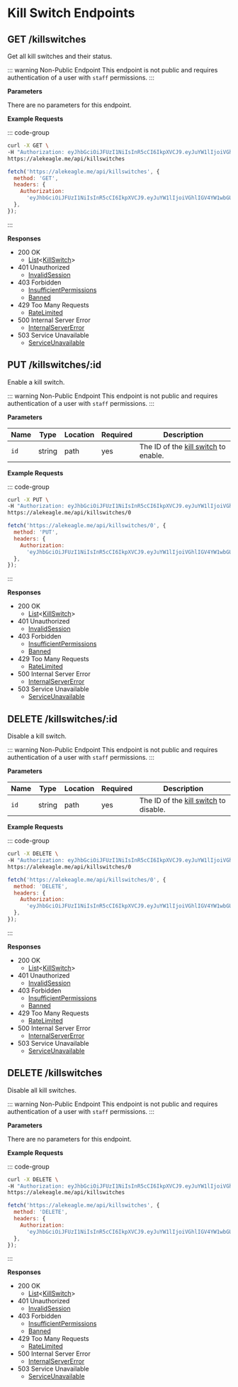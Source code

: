 # Kill Switch Endpoints

## GET /killswitches

Get all kill switches and their status.

::: warning Non-Public Endpoint
This endpoint is not public and requires authentication of a user with `staff` permissions.
:::

**Parameters**

There are no parameters for this endpoint.

**Example Requests**

::: code-group

```sh [cURL]
curl -X GET \
-H "Authorization: eyJhbGciOiJFUzI1NiIsInR5cCI6IkpXVCJ9.eyJuYW1lIjoiVGhlIGV4YW1wbGUgdG9rZW4gZm9yIGRvY3MuYWxla2VhZ2xlLm1lIiwic3ViIjoiMTY0NzAxNTAyODYyNiIsImlhdCI6MTY4NzA2NzYxNCwiZXhwIjoyMDAyNjQzNjE0fQ.qAwhjhtGT56iAI52EsdVYcaTjmLPeR51TALkJ1CwRlfyDHwrsOTzAe8Y3za_tJqkvSaohwQq4cD7lZbTzMSw8Q" \
https://alekeagle.me/api/killswitches
```

```js [JS Fetch]
fetch('https://alekeagle.me/api/killswitches', {
  method: 'GET',
  headers: {
    Authorization:
      'eyJhbGciOiJFUzI1NiIsInR5cCI6IkpXVCJ9.eyJuYW1lIjoiVGhlIGV4YW1wbGUgdG9rZW4gZm9yIGRvY3MuYWxla2VhZ2xlLm1lIiwic3ViIjoiMTY0NzAxNTAyODYyNiIsImlhdCI6MTY4NzA2NzYxNCwiZXhwIjoyMDAyNjQzNjE0fQ.qAwhjhtGT56iAI52EsdVYcaTjmLPeR51TALkJ1CwRlfyDHwrsOTzAe8Y3za_tJqkvSaohwQq4cD7lZbTzMSw8Q',
  },
});
```

:::

**Responses**

- 200 OK
  - [List](/reference/structures#list)<[KillSwitch](/reference/structures#killswitch)>
- 401 Unauthorized
  - [InvalidSession](/reference/errors#invalidsession)
- 403 Forbidden
  - [InsufficientPermissions](/reference/errors#insufficientpermissions)
  - [Banned](/reference/errors#banned)
- 429 Too Many Requests
  - [RateLimited](/reference/errors#ratelimited)
- 500 Internal Server Error
  - [InternalServerError](/reference/errors#internalservererror)
- 503 Service Unavailable
  - [ServiceUnavailable](/reference/errors#serviceunavailable)

## PUT /killswitches/:id

Enable a kill switch.

::: warning Non-Public Endpoint
This endpoint is not public and requires authentication of a user with `staff` permissions.
:::

**Parameters**

| Name | Type   | Location | Required | Description                                                       |
| ---- | ------ | -------- | -------- | ----------------------------------------------------------------- |
| `id` | string | path     | yes      | The ID of the [kill switch](/reference/#kill-switches) to enable. |

**Example Requests**

::: code-group

```sh [cURL]
curl -X PUT \
-H "Authorization: eyJhbGciOiJFUzI1NiIsInR5cCI6IkpXVCJ9.eyJuYW1lIjoiVGhlIGV4YW1wbGUgdG9rZW4gZm9yIGRvY3MuYWxla2VhZ2xlLm1lIiwic3ViIjoiMTY0NzAxNTAyODYyNiIsImlhdCI6MTY4NzA2NzYxNCwiZXhwIjoyMDAyNjQzNjE0fQ.qAwhjhtGT56iAI52EsdVYcaTjmLPeR51TALkJ1CwRlfyDHwrsOTzAe8Y3za_tJqkvSaohwQq4cD7lZbTzMSw8Q" \
https://alekeagle.me/api/killswitches/0
```

```js [JS Fetch]
fetch('https://alekeagle.me/api/killswitches/0', {
  method: 'PUT',
  headers: {
    Authorization:
      'eyJhbGciOiJFUzI1NiIsInR5cCI6IkpXVCJ9.eyJuYW1lIjoiVGhlIGV4YW1wbGUgdG9rZW4gZm9yIGRvY3MuYWxla2VhZ2xlLm1lIiwic3ViIjoiMTY0NzAxNTAyODYyNiIsImlhdCI6MTY4NzA2NzYxNCwiZXhwIjoyMDAyNjQzNjE0fQ.qAwhjhtGT56iAI52EsdVYcaTjmLPeR51TALkJ1CwRlfyDHwrsOTzAe8Y3za_tJqkvSaohwQq4cD7lZbTzMSw8Q',
  },
});
```

:::

**Responses**

- 200 OK
  - [List](/reference/structures#list)<[KillSwitch](/reference/structures#killswitch)>
- 401 Unauthorized
  - [InvalidSession](/reference/errors#invalidsession)
- 403 Forbidden
  - [InsufficientPermissions](/reference/errors#insufficientpermissions)
  - [Banned](/reference/errors#banned)
- 429 Too Many Requests
  - [RateLimited](/reference/errors#ratelimited)
- 500 Internal Server Error
  - [InternalServerError](/reference/errors#internalservererror)
- 503 Service Unavailable
  - [ServiceUnavailable](/reference/errors#serviceunavailable)

## DELETE /killswitches/:id

Disable a kill switch.

::: warning Non-Public Endpoint
This endpoint is not public and requires authentication of a user with `staff` permissions.
:::

**Parameters**

| Name | Type   | Location | Required | Description                                                        |
| ---- | ------ | -------- | -------- | ------------------------------------------------------------------ |
| `id` | string | path     | yes      | The ID of the [kill switch](/reference/#kill-switches) to disable. |

**Example Requests**

::: code-group

```sh [cURL]
curl -X DELETE \
-H "Authorization: eyJhbGciOiJFUzI1NiIsInR5cCI6IkpXVCJ9.eyJuYW1lIjoiVGhlIGV4YW1wbGUgdG9rZW4gZm9yIGRvY3MuYWxla2VhZ2xlLm1lIiwic3ViIjoiMTY0NzAxNTAyODYyNiIsImlhdCI6MTY4NzA2NzYxNCwiZXhwIjoyMDAyNjQzNjE0fQ.qAwhjhtGT56iAI52EsdVYcaTjmLPeR51TALkJ1CwRlfyDHwrsOTzAe8Y3za_tJqkvSaohwQq4cD7lZbTzMSw8Q" \
https://alekeagle.me/api/killswitches/0
```

```js [JS Fetch]
fetch('https://alekeagle.me/api/killswitches/0', {
  method: 'DELETE',
  headers: {
    Authorization:
      'eyJhbGciOiJFUzI1NiIsInR5cCI6IkpXVCJ9.eyJuYW1lIjoiVGhlIGV4YW1wbGUgdG9rZW4gZm9yIGRvY3MuYWxla2VhZ2xlLm1lIiwic3ViIjoiMTY0NzAxNTAyODYyNiIsImlhdCI6MTY4NzA2NzYxNCwiZXhwIjoyMDAyNjQzNjE0fQ.qAwhjhtGT56iAI52EsdVYcaTjmLPeR51TALkJ1CwRlfyDHwrsOTzAe8Y3za_tJqkvSaohwQq4cD7lZbTzMSw8Q',
  },
});
```

:::

**Responses**

- 200 OK
  - [List](/reference/structures#list)<[KillSwitch](/reference/structures#killswitch)>
- 401 Unauthorized
  - [InvalidSession](/reference/errors#invalidsession)
- 403 Forbidden
  - [InsufficientPermissions](/reference/errors#insufficientpermissions)
  - [Banned](/reference/errors#banned)
- 429 Too Many Requests
  - [RateLimited](/reference/errors#ratelimited)
- 500 Internal Server Error
  - [InternalServerError](/reference/errors#internalservererror)
- 503 Service Unavailable
  - [ServiceUnavailable](/reference/errors#serviceunavailable)

## DELETE /killswitches

Disable all kill switches.

::: warning Non-Public Endpoint
This endpoint is not public and requires authentication of a user with `staff` permissions.
:::

**Parameters**

There are no parameters for this endpoint.

**Example Requests**

::: code-group

```sh [cURL]
curl -X DELETE \
-H "Authorization: eyJhbGciOiJFUzI1NiIsInR5cCI6IkpXVCJ9.eyJuYW1lIjoiVGhlIGV4YW1wbGUgdG9rZW4gZm9yIGRvY3MuYWxla2VhZ2xlLm1lIiwic3ViIjoiMTY0NzAxNTAyODYyNiIsImlhdCI6MTY4NzA2NzYxNCwiZXhwIjoyMDAyNjQzNjE0fQ.qAwhjhtGT56iAI52EsdVYcaTjmLPeR51TALkJ1CwRlfyDHwrsOTzAe8Y3za_tJqkvSaohwQq4cD7lZbTzMSw8Q" \
https://alekeagle.me/api/killswitches
```

```js [JS Fetch]
fetch('https://alekeagle.me/api/killswitches', {
  method: 'DELETE',
  headers: {
    Authorization:
      'eyJhbGciOiJFUzI1NiIsInR5cCI6IkpXVCJ9.eyJuYW1lIjoiVGhlIGV4YW1wbGUgdG9rZW4gZm9yIGRvY3MuYWxla2VhZ2xlLm1lIiwic3ViIjoiMTY0NzAxNTAyODYyNiIsImlhdCI6MTY4NzA2NzYxNCwiZXhwIjoyMDAyNjQzNjE0fQ.qAwhjhtGT56iAI52EsdVYcaTjmLPeR51TALkJ1CwRlfyDHwrsOTzAe8Y3za_tJqkvSaohwQq4cD7lZbTzMSw8Q',
  },
});
```

:::

**Responses**

- 200 OK
  - [List](/reference/structures#list)<[KillSwitch](/reference/structures#killswitch)>
- 401 Unauthorized
  - [InvalidSession](/reference/errors#invalidsession)
- 403 Forbidden
  - [InsufficientPermissions](/reference/errors#insufficientpermissions)
  - [Banned](/reference/errors#banned)
- 429 Too Many Requests
  - [RateLimited](/reference/errors#ratelimited)
- 500 Internal Server Error
  - [InternalServerError](/reference/errors#internalservererror)
- 503 Service Unavailable
  - [ServiceUnavailable](/reference/errors#serviceunavailable)
